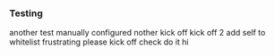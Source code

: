 ### Testing
another test manually configured
nother
kick off
kick off 2
add self to whitelist
frustrating
please kick off
check
do it
hi

